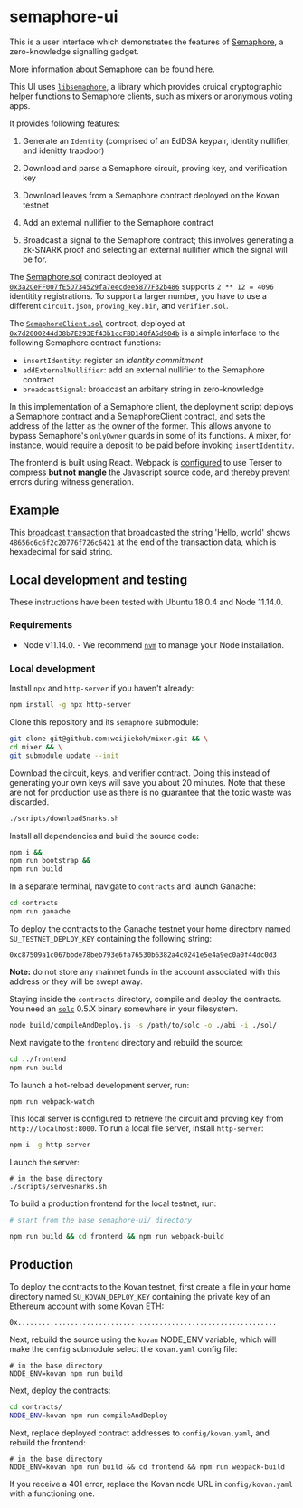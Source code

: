 # semaphore-ui

This is a user interface which demonstrates the features of
[Semaphore](https://github.com/kobigurk/semaphore), a zero-knowledge signalling
gadget.

More information about Semaphore can be found
[here](https://medium.com/coinmonks/to-mixers-and-beyond-presenting-semaphore-a-privacy-gadget-built-on-ethereum-4c8b00857c9b).

This UI uses [`libsemaphore`](https://github.com/weijiekoh/libsemaphore), a
library which provides cruical cryptographic helper functions to Semaphore
clients, such as mixers or anonymous voting apps.

It provides following features:

1. Generate an `Identity` (comprised of an EdDSA keypair, identity nullifier,
   and idenitty trapdoor)

2. Download and parse a Semaphore circuit, proving key, and verification key

3. Download leaves from a Semaphore contract deployed on the Kovan testnet

4. Add an external nullifier to the Semaphore contract

5. Broadcast a signal to the Semaphore contract; this involves generating a
   zk-SNARK proof and selecting an external nullifier which the signal will be
   for.

The [Semaphore.sol](./semaphore/semaphorejs/contracts/Semaphore.sol)
contract deployed at
[`0x3a2CeFF007fE5D734529fa7eecdee5877F32b486`](https://kovan.etherscan.io/address/0x3a2CeFF007fE5D734529fa7eecdee5877F32b486)
supports `2 ** 12 = 4096` identitity registrations. To support a larger number,
you have to use a different `circuit.json`, `proving_key.bin`, and
`verifier.sol`.

The [`SemaphoreClient.sol`](./contracts/sol/SemaphoreClient.sol) contract, deployed at 
[`0x7d2000244d38b7E293Ef43b1ccFBD140fA5d904b`](https://kovan.etherscan.io/address/0x7d2000244d38b7E293Ef43b1ccFBD140fA5d904b)
is a simple interface to the following
Semaphore contract functions:

- `insertIdentity`: register an *identity commitment*
- `addExternalNullifier`: add an external nullifier to the Semaphore contract
- `broadcastSignal`: broadcast an arbitary string in zero-knowledge

In this implementation of a Semaphore client, the deployment script deploys a
Semaphore contract and a SemaphoreClient contract, and sets the address of the
latter as the owner of the former. This allows anyone to bypass Semaphore's
`onlyOwner` guards in some of its functions. A mixer, for instance, would
require a deposit to be paid before invoking `insertIdentity`.

The frontend is built using React. Webpack is
[configured](./frontend/webpack.config.js) to use Terser to compress **but not
mangle** the Javascript source code, and thereby prevent errors during witness
generation.

## Example

This [broadcast
transaction](https://kovan.etherscan.io/tx/0x50aef915da2f84164888d1b6c3501bdacb7e9344e46b5d04183114f91b29cccb)
that broadcasted the string 'Hello, world' shows `48656c6c6f2c20776f726c6421`
at the end of the transaction data, which is hexadecimal for said string.

## Local development and testing

These instructions have been tested with Ubuntu 18.0.4 and Node 11.14.0.

### Requirements

- Node v11.14.0.
      - We recommend [`nvm`](https://github.com/nvm-sh/nvm) to manage your Node
        installation.

### Local development

Install `npx` and `http-server` if you haven't already:

```bash
npm install -g npx http-server
```

Clone this repository and its `semaphore` submodule:

```bash
git clone git@github.com:weijiekoh/mixer.git && \
cd mixer && \
git submodule update --init
```

Download the circuit, keys, and verifier contract. Doing this instead of
generating your own keys will save you about 20 minutes. Note that these are
not for production use as there is no guarantee that the toxic waste was
discarded.

```bash
./scripts/downloadSnarks.sh
```

Install all dependencies and build the source code:

```bash
npm i &&
npm run bootstrap &&
npm run build
```

In a separate terminal, navigate to `contracts` and launch Ganache:

```bash
cd contracts
npm run ganache
```

To deploy the contracts to the Ganache testnet
your home directory named `SU_TESTNET_DEPLOY_KEY` containing the following string:

```
0xc87509a1c067bbde78beb793e6fa76530b6382a4c0241e5e4a9ec0a0f44dc0d3
```

**Note:** do not store any mainnet funds in the account associated with this
address or they will be swept away.

Staying inside the `contracts` directory, compile and deploy the contracts. You
need an [`solc`](https://github.com/ethereum/solidity) 0.5.X binary somewhere in your filesystem.

```bash
node build/compileAndDeploy.js -s /path/to/solc -o ./abi -i ./sol/
```

Next navigate to the `frontend` directory and rebuild the source:

```bash
cd ../frontend
npm run build
```

To launch a hot-reload development server, run:

```bash
npm run webpack-watch
```

This local server is configured to retrieve the circuit and proving key from
`http://localhost:8000`. To run a local file server, install `http-server`:

```bash
npm i -g http-server
```

Launch the server:

```
# in the base directory
./scripts/serveSnarks.sh
```

To build a production frontend for the local testnet, run:

```bash
# start from the base semaphore-ui/ directory

npm run build && cd frontend && npm run webpack-build
```

## Production

To deploy the contracts to the Kovan testnet, first create a file in your home
directory named `SU_KOVAN_DEPLOY_KEY` containing the private key of an Ethereum
account with some Kovan ETH:

```
0x................................................................
```

Next, rebuild the source using the `kovan` NODE_ENV variable, which will make the `config` submodule select the `kovan.yaml` config file:

```
# in the base directory
NODE_ENV=kovan npm run build
```

Next, deploy the contracts:

```bash
cd contracts/
NODE_ENV=kovan npm run compileAndDeploy
```

Next, replace deployed contract addresses to `config/kovan.yaml`, and rebuild
the frontend:

```
# in the base directory
NODE_ENV=kovan npm run build && cd frontend && npm run webpack-build
```

If you receive a 401 error, replace the Kovan node URL in `config/kovan.yaml`
with a functioning one.
